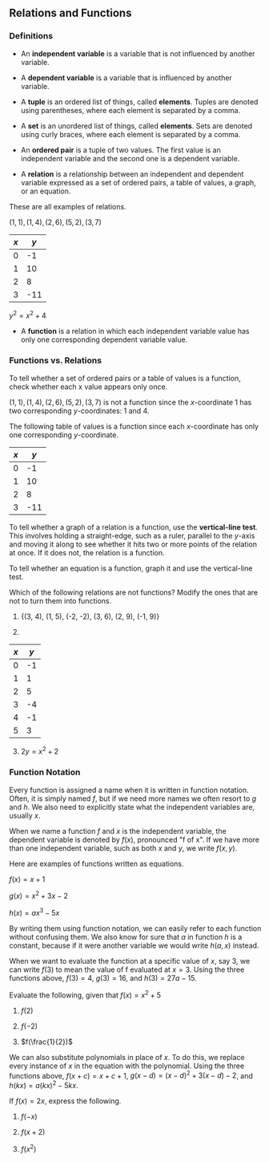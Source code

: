 Relations and Functions
-------


### Definitions

* An **independent variable** is a variable that is not influenced by another variable.

* A **dependent variable** is a variable that is influenced by another variable.

* A **tuple** is an ordered list of things, called **elements**. Tuples are denoted using parentheses, where each element is separated by a comma.

* A **set** is an unordered list of things, called **elements**. Sets are denoted using curly braces, where each element is separated by a comma.

* An **ordered pair** is a tuple of two values. The first value is an independent variable and the second one is a dependent variable.

* A **relation** is a relationship between an independent and dependent variable expressed as a set of ordered pairs, a table of values, a graph, or an equation.

These are all examples of relations.

${(1,1), (1,4), (2,6), (5,2), (3,7)}$

| $x$ | $y$ |
| --- | --- |
| 0 | -1 |
| 1 | 10 |
| 2 | 8 |
| 3 | -11 |

 $y^2 = x^2 + 4$

* A **function** is a relation in which each independent variable value has only one corresponding dependent variable value.


### Functions vs. Relations

To tell whether a set of ordered pairs or a table of values is a function, check whether each x value appears only once.

${(1,1), (1,4), (2,6), (5,2), (3,7)}$ is not a function since the $x$-coordinate 1 has two corresponding $y$-coordinates: 1 and 4.

The following table of values is a function since each $x$-coordinate has only one corresponding $y$-coordinate.

| $x$ | $y$ |
| --- | --- |
| 0 | -1 |
| 1 | 10 |
| 2 | 8 |
| 3 | -11 |


To tell whether a graph of a relation is a function, use the **vertical-line test**. This involves holding a straight-edge, such as a ruler, parallel to the $y$-axis and moving it along to see whether it hits two or more points of the relation at once. If it does not, the relation is a function.
 
To tell whether an equation is a function, graph it and use the vertical-line test.


Which of the following relations are not functions? Modify the ones that are not to turn them into functions.

1. {(3, 4), (1, 5), (-2, -2), (3, 6), (2, 9), (-1, 9)}


2.
| $x$ | $y$ |
| --- | --- |
| 0 | -1 |
| 1 | 1 |
| 2 | 5 |
| 3 | -4 |
| 4 | -1 |
| 5 | 3 |


3. $2y = x^2 + 2$



### Function Notation

Every function is assigned a name when it is written in function notation. Often, it is simply named $f$, but if we need more names we often resort to $g$ and $h$. We also need to explicitly state what the independent variables are, usually $x$.

When we name a function $f$ and $x$ is the independent variable, the dependent variable is denoted by $f(x)$, pronounced "f of x". If we have more than one independent variable, such as both $x$ and $y$, we write $f(x, y)$.

Here are examples of functions written as equations.

$f(x) = x + 1$

$g(x) = x^2 + 3x - 2$

$h(x) = ax^3 - 5x$

By writing them using function notation, we can easily refer to each function without confusing them. We also know for sure that $a$ in function $h$ is a constant, because if it were another variable we would write $h(a, x)$ instead.

When we want to evaluate the function at a specific value of $x$, say 3, we can write $f(3)$ to mean the value of f evaluated at $x = 3$.
Using the three functions above, $f(3) = 4$, $g(3) = 16$, and $h(3) = 27a - 15$.

Evaluate the following, given that $f(x) = x^2 + 5$

1. $f(2)$

2. $f(-2)$

3. $f(\frac{1}{2})$

We can also substitute polynomials in place of $x$. To do this, we replace every instance of $x$ in the equation with the polynomial.
Using the three functions above, $f(x + c) = x + c + 1$, $g(x - d) = (x - d)^2 + 3(x - d) - 2$, and $h(kx) = a(kx)^2 - 5kx$. 


If $f(x) = 2x$, express the following.

1. $f(-x)$

2. $f(x + 2)$

3. $f(x^2)$

